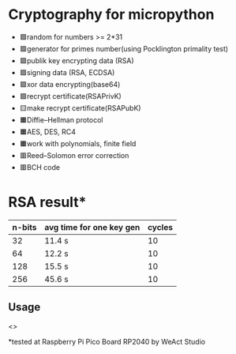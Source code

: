 # Cryptography for micropython
+ 🟩random for numbers >= 2*31
+ 🟩generator for primes number(using Pocklington primality test)
+ 🟩publik key encrypting data (RSA)
+ 🟩signing data (RSA, ECDSA)
+ 🟩xor data encrypting(base64)
+ 🟩recrypt certificate(RSAPrivK)
+ 🟨make recrypt certificate(RSAPubK)
+ 🟧Diffie–Hellman protocol
+ 🟧AES, DES, RC4
+ 🟧work with polynomials, finite field
+ 🟥Reed–Solomon error correction
+ 🟥BCH code

# RSA result*
| n-bits | avg time for one key gen | cycles |
| --- | --- | --- |
| 32 | 11.4 s | 10 |
| 64 | 12.2 s | 10 |
| 128 | 15.5 s | 10 |
| 256 | 45.6 s | 10 |

## Usage
<>

*tested at Raspberry Pi Pico Board RP2040 by WeAct Studio
